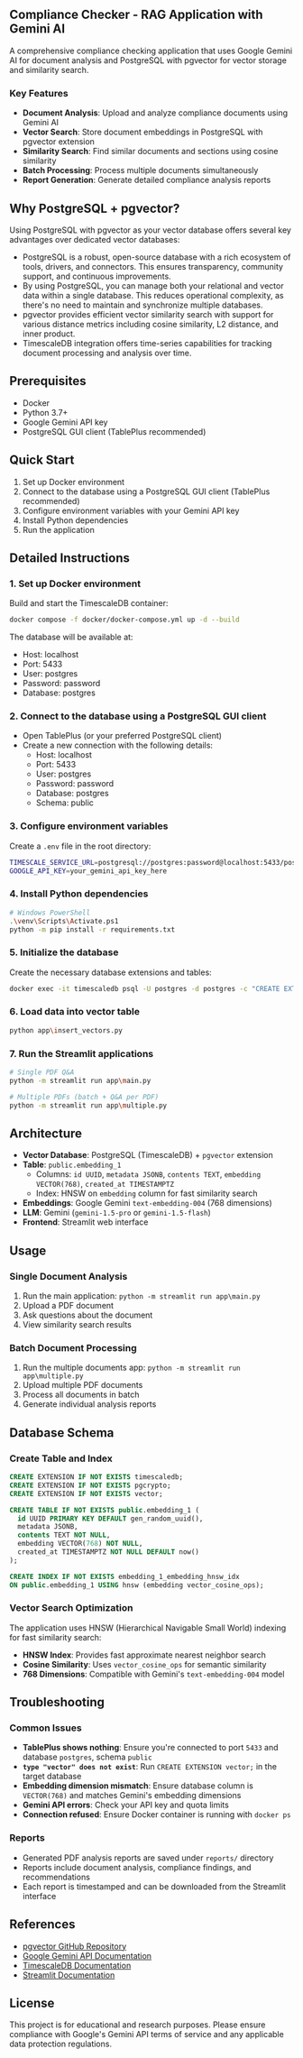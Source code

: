 
## Compliance Checker - RAG Application with Gemini AI

A comprehensive compliance checking application that uses Google Gemini AI for document analysis and PostgreSQL with pgvector for vector storage and similarity search.

### Key Features

* **Document Analysis**: Upload and analyze compliance documents using Gemini AI
* **Vector Search**: Store document embeddings in PostgreSQL with pgvector extension
* **Similarity Search**: Find similar documents and sections using cosine similarity
* **Batch Processing**: Process multiple documents simultaneously
* **Report Generation**: Generate detailed compliance analysis reports

## Why PostgreSQL + pgvector?

Using PostgreSQL with pgvector as your vector database offers several key advantages over dedicated vector databases:

* PostgreSQL is a robust, open-source database with a rich ecosystem of tools, drivers, and connectors. This ensures transparency, community support, and continuous improvements.
* By using PostgreSQL, you can manage both your relational and vector data within a single database. This reduces operational complexity, as there's no need to maintain and synchronize multiple databases.
* pgvector provides efficient vector similarity search with support for various distance metrics including cosine similarity, L2 distance, and inner product.
* TimescaleDB integration offers time-series capabilities for tracking document processing and analysis over time.

## Prerequisites

* Docker
* Python 3.7+
* Google Gemini API key
* PostgreSQL GUI client (TablePlus recommended)

## Quick Start

1. Set up Docker environment
2. Connect to the database using a PostgreSQL GUI client (TablePlus recommended)
3. Configure environment variables with your Gemini API key
4. Install Python dependencies
5. Run the application

## Detailed Instructions

### 1. Set up Docker environment

Build and start the TimescaleDB container:

```bash
docker compose -f docker/docker-compose.yml up -d --build
```

The database will be available at:
* Host: localhost
* Port: 5433
* User: postgres
* Password: password
* Database: postgres

### 2. Connect to the database using a PostgreSQL GUI client

* Open TablePlus (or your preferred PostgreSQL client)
* Create a new connection with the following details:  
   * Host: localhost  
   * Port: 5433  
   * User: postgres  
   * Password: password  
   * Database: postgres
   * Schema: public

### 3. Configure environment variables

Create a `.env` file in the root directory:

```bash
TIMESCALE_SERVICE_URL=postgresql://postgres:password@localhost:5433/postgres
GOOGLE_API_KEY=your_gemini_api_key_here
```

### 4. Install Python dependencies

```bash
# Windows PowerShell
.\venv\Scripts\Activate.ps1
python -m pip install -r requirements.txt
```

### 5. Initialize the database

Create the necessary database extensions and tables:

```bash
docker exec -it timescaledb psql -U postgres -d postgres -c "CREATE EXTENSION IF NOT EXISTS timescaledb; CREATE EXTENSION IF NOT EXISTS pgcrypto; CREATE EXTENSION IF NOT EXISTS vector;"
```

### 6. Load data into vector table

```bash
python app\insert_vectors.py
```

### 7. Run the Streamlit applications

```bash
# Single PDF Q&A
python -m streamlit run app\main.py

# Multiple PDFs (batch + Q&A per PDF)
python -m streamlit run app\multiple.py
```

## Architecture

* **Vector Database**: PostgreSQL (TimescaleDB) + `pgvector` extension
* **Table**: `public.embedding_1`
  - Columns: `id UUID`, `metadata JSONB`, `contents TEXT`, `embedding VECTOR(768)`, `created_at TIMESTAMPTZ`
  - Index: HNSW on `embedding` column for fast similarity search
* **Embeddings**: Google Gemini `text-embedding-004` (768 dimensions)
* **LLM**: Gemini (`gemini-1.5-pro` or `gemini-1.5-flash`)
* **Frontend**: Streamlit web interface

## Usage

### Single Document Analysis
1. Run the main application: `python -m streamlit run app\main.py`
2. Upload a PDF document
3. Ask questions about the document
4. View similarity search results

### Batch Document Processing
1. Run the multiple documents app: `python -m streamlit run app\multiple.py`
2. Upload multiple PDF documents
3. Process all documents in batch
4. Generate individual analysis reports

## Database Schema

### Create Table and Index

```sql
CREATE EXTENSION IF NOT EXISTS timescaledb;
CREATE EXTENSION IF NOT EXISTS pgcrypto;
CREATE EXTENSION IF NOT EXISTS vector;

CREATE TABLE IF NOT EXISTS public.embedding_1 (
  id UUID PRIMARY KEY DEFAULT gen_random_uuid(),
  metadata JSONB,
  contents TEXT NOT NULL,
  embedding VECTOR(768) NOT NULL,
  created_at TIMESTAMPTZ NOT NULL DEFAULT now()
);

CREATE INDEX IF NOT EXISTS embedding_1_embedding_hnsw_idx
ON public.embedding_1 USING hnsw (embedding vector_cosine_ops);
```

### Vector Search Optimization

The application uses HNSW (Hierarchical Navigable Small World) indexing for fast similarity search:

* **HNSW Index**: Provides fast approximate nearest neighbor search
* **Cosine Similarity**: Uses `vector_cosine_ops` for semantic similarity
* **768 Dimensions**: Compatible with Gemini's `text-embedding-004` model

## Troubleshooting

### Common Issues

* **TablePlus shows nothing**: Ensure you're connected to port `5433` and database `postgres`, schema `public`
* **`type "vector" does not exist`**: Run `CREATE EXTENSION vector;` in the target database
* **Embedding dimension mismatch**: Ensure database column is `VECTOR(768)` and matches Gemini's embedding dimensions
* **Gemini API errors**: Check your API key and quota limits
* **Connection refused**: Ensure Docker container is running with `docker ps`

### Reports

* Generated PDF analysis reports are saved under `reports/` directory
* Reports include document analysis, compliance findings, and recommendations
* Each report is timestamped and can be downloaded from the Streamlit interface

## References

* [pgvector GitHub Repository](https://github.com/pgvector/pgvector)
* [Google Gemini API Documentation](https://ai.google.dev/docs)
* [TimescaleDB Documentation](https://docs.timescale.com/)
* [Streamlit Documentation](https://docs.streamlit.io/)

## License

This project is for educational and research purposes. Please ensure compliance with Google's Gemini API terms of service and any applicable data protection regulations.

